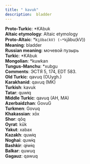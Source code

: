 ```yaml
---
title: " kavuk"
description:  bladder
---
```


<strong>Proto-Turkic</strong>:  *KAbuk<br>
<strong>Altaic etymology</strong>:  Altaic etymology<br>
<strong> Proto-Altaic</strong>:  *k`i̯ŏba(kV) (~*k`i̯ăbu(kV))<br>
<strong>Meaning</strong>:  bladder<br>
<strong>Russian meaning</strong>:  мочевой пузырь<br>
<strong>Turkic</strong>:  *KAbuk<br>
<strong>Mongolian</strong>:  *kuwkan<br>
<strong>Tungus-Manchu</strong>:  *xubgu<br>
<strong>Comments</strong>:  ЭСТЯ 5, 174, EDT 583.<br>
<strong>Old Turkic</strong>:  qavuq (OUygh.)<br>
<strong>Karakhanid</strong>:  qavuq (MK)<br>
<strong>Turkish</strong>:  kavuk<br>
<strong>Tatar</strong>:  quwɨq<br>
<strong>Middle Turkic</strong>:  qavuq (AH, MA)<br>
<strong>Azerbaidzhan</strong>:  GovuG<br>
<strong>Turkmen</strong>:  Govuq<br>
<strong>Khakassian</strong>:  xōx<br>
<strong>Shor</strong>:  qōq<br>
<strong>Oyrat</strong>:  kūk<br>
<strong>Yakut</strong>:  xabax<br>
<strong>Kazakh</strong>:  quwɨq<br>
<strong>Noghai</strong>:  quwɨq<br>
<strong>Bashkir</strong>:  qɨwɨq<br>
<strong>Balkar</strong>:  quwuq<br>
<strong>Gagauz</strong>:  qawuq<br>


